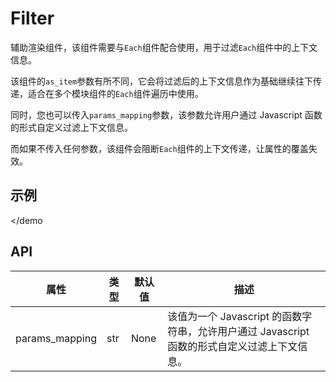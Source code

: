 # Filter

辅助渲染组件，该组件需要与`Each`组件配合使用，用于过滤`Each`组件中的上下文信息。

该组件的`as_item`参数有所不同，它会将过滤后的上下文信息作为基础继续往下传递，适合在多个模块组件的`Each`组件遍历中使用。

同时，您也可以传入`params_mapping`参数，该参数允许用户通过 Javascript 函数的形式自定义过滤上下文信息。

而如果不传入任何参数，该组件会阻断`Each`组件的上下文传递，让属性的覆盖失效。

## 示例

<demo name="basic"></demo>
<demo name="use_as_item" title="使用 as_item 参数"></demo>
<demo name="use_params_mapping" title="使用 params_mapping 参数"></demo

## API

| 属性           | 类型 | 默认值 | 描述                                                                                         |
| -------------- | ---- | ------ | -------------------------------------------------------------------------------------------- |
| params_mapping | str  | None   | 该值为一个 Javascript 的函数字符串，允许用户通过 Javascript 函数的形式自定义过滤上下文信息。 |
